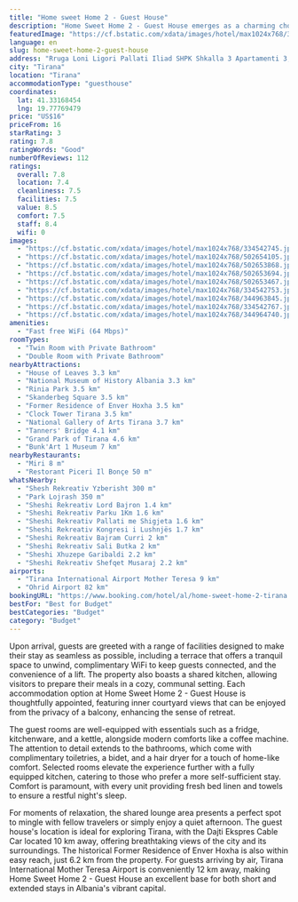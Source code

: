 ```yaml
---
title: "Home sweet Home 2 - Guest House"
description: "Home Sweet Home 2 - Guest House emerges as a charming choice for travelers seeking a blend of comfort and convenience in the heart of Tirana."
featuredImage: "https://cf.bstatic.com/xdata/images/hotel/max1024x768/334542745.jpg?k=360e7510651f35759e4dc5f918acac3cc8cb101ededca42bce0acd3c6fc66cd1&o=&hp=1"
language: en
slug: home-sweet-home-2-guest-house
address: "Rruga Loni Ligori Pallati Iliad SHPK Shkalla 3 Apartamenti 3, 1023 Tirana, Albania"
city: "Tirana"
location: "Tirana"
accommodationType: "guesthouse"
coordinates:
  lat: 41.33168454
  lng: 19.77769479
price: "US$16"
priceFrom: 16
starRating: 3
rating: 7.8
ratingWords: "Good"
numberOfReviews: 112
ratings:
  overall: 7.8
  location: 7.4
  cleanliness: 7.5
  facilities: 7.5
  value: 8.5
  comfort: 7.5
  staff: 8.4
  wifi: 0
images:
  - "https://cf.bstatic.com/xdata/images/hotel/max1024x768/334542745.jpg?k=360e7510651f35759e4dc5f918acac3cc8cb101ededca42bce0acd3c6fc66cd1&o=&hp=1"
  - "https://cf.bstatic.com/xdata/images/hotel/max1024x768/502654105.jpg?k=718b03df0204644dfc22c98333be856ef0fc611c2a88eee21a87992df8432686&o=&hp=1"
  - "https://cf.bstatic.com/xdata/images/hotel/max1024x768/502653868.jpg?k=7027f0c4a104276cce5bebbaf0437a8a7d4810bf2542816d797e300f2825a2fe&o=&hp=1"
  - "https://cf.bstatic.com/xdata/images/hotel/max1024x768/502653694.jpg?k=fb9745b2573b0b9048b508b023d862a9c6c3e588bb8d1a1179de1f94303b53e9&o=&hp=1"
  - "https://cf.bstatic.com/xdata/images/hotel/max1024x768/502653467.jpg?k=22237f5e33692957fc1755c3481d26696ecab60c804b2156786f3d6f53bf8c4e&o=&hp=1"
  - "https://cf.bstatic.com/xdata/images/hotel/max1024x768/334542753.jpg?k=615b0abf969c5aa1ca87b5aef2205bdbf7088acd7798dd70f51f1c4c418796cc&o=&hp=1"
  - "https://cf.bstatic.com/xdata/images/hotel/max1024x768/344963845.jpg?k=0bc566e1471495e5258a28715490cebab062b8ddc03e8d49e211bfadafc81f35&o=&hp=1"
  - "https://cf.bstatic.com/xdata/images/hotel/max1024x768/334542767.jpg?k=53e0b8a6e625f8aa9ff8d36ec35a06598d64bbb7aa5494f3c8074a843ab668b8&o=&hp=1"
  - "https://cf.bstatic.com/xdata/images/hotel/max1024x768/344964740.jpg?k=847dd06a91b5c290c0159d4e2a57ba72b11ede0ab6f9e1d1f7d5a46adb05d0c1&o=&hp=1"
amenities:
  - "Fast free WiFi (64 Mbps)"
roomTypes:
  - "Twin Room with Private Bathroom"
  - "Double Room with Private Bathroom"
nearbyAttractions:
  - "House of Leaves 3.3 km"
  - "National Museum of History Albania 3.3 km"
  - "Rinia Park 3.5 km"
  - "Skanderbeg Square 3.5 km"
  - "Former Residence of Enver Hoxha 3.5 km"
  - "Clock Tower Tirana 3.5 km"
  - "National Gallery of Arts Tirana 3.7 km"
  - "Tanners' Bridge 4.1 km"
  - "Grand Park of Tirana 4.6 km"
  - "Bunk'Art 1 Museum 7 km"
nearbyRestaurants:
  - "Miri 8 m"
  - "Restorant Piceri Il Bonçe 50 m"
whatsNearby:
  - "Shesh Rekreativ Yzberisht 300 m"
  - "Park Lojrash 350 m"
  - "Sheshi Rekreativ Lord Bajron 1.4 km"
  - "Sheshi Rekreativ Parku 1Km 1.6 km"
  - "Sheshi Rekreativ Pallati me Shigjeta 1.6 km"
  - "Sheshi Rekreativ Kongresi i Lushnjës 1.7 km"
  - "Sheshi Rekreativ Bajram Curri 2 km"
  - "Sheshi Rekreativ Sali Butka 2 km"
  - "Sheshi Xhuzepe Garibaldi 2.2 km"
  - "Sheshi Rekreativ Shefqet Musaraj 2.2 km"
airports:
  - "Tirana International Airport Mother Teresa 9 km"
  - "Ohrid Airport 82 km"
bookingURL: "https://www.booking.com/hotel/al/home-sweet-home-2-tirana.en-gb.html?aid=8035640"
bestFor: "Best for Budget"
bestCategories: "Budget"
category: "Budget"
---
```


Upon arrival, guests are greeted with a range of facilities designed to make their stay as seamless as possible, including a terrace that offers a tranquil space to unwind, complimentary WiFi to keep guests connected, and the convenience of a lift. The property also boasts a shared kitchen, allowing visitors to prepare their meals in a cozy, communal setting. Each accommodation option at Home Sweet Home 2 - Guest House is thoughtfully appointed, featuring inner courtyard views that can be enjoyed from the privacy of a balcony, enhancing the sense of retreat.

The guest rooms are well-equipped with essentials such as a fridge, kitchenware, and a kettle, alongside modern comforts like a coffee machine. The attention to detail extends to the bathrooms, which come with complimentary toiletries, a bidet, and a hair dryer for a touch of home-like comfort. Selected rooms elevate the experience further with a fully equipped kitchen, catering to those who prefer a more self-sufficient stay. Comfort is paramount, with every unit providing fresh bed linen and towels to ensure a restful night's sleep.

For moments of relaxation, the shared lounge area presents a perfect spot to mingle with fellow travelers or simply enjoy a quiet afternoon. The guest house's location is ideal for exploring Tirana, with the Dajti Ekspres Cable Car located 10 km away, offering breathtaking views of the city and its surroundings. The historical Former Residence of Enver Hoxha is also within easy reach, just 6.2 km from the property. For guests arriving by air, Tirana International Mother Teresa Airport is conveniently 12 km away, making Home Sweet Home 2 - Guest House an excellent base for both short and extended stays in Albania's vibrant capital.
